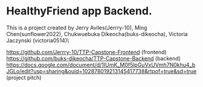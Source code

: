 # HealthyFriend app Backend.

This is a project created by Jerry Aviles(Jerrry-10), Ming Chen(sunflower2022), Chukwuebuka Dikeocha(buks-dikeocha), Victoria Jaczynski (victoria0514)\

https://github.com/Jerrry-10/TTP-Capstone-Frontend (frontend)\
https://github.com/buks-dikeocha/TTP-Capstone-Backend (backend)\
https://docs.google.com/document/d/1IUmK_M0f5lpGuVxUVmh7N0khu4_bJGLo/edit?usp=sharing&ouid=102878019213145417738&rtpof=true&sd=true (project pitch)

